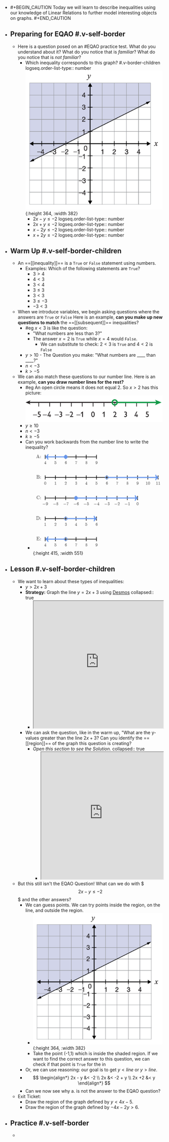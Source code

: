 - #+BEGIN_CAUTION
  Today we will learn to describe inequalities using our knowledge of Linear Relations to further model interesting objects on graphs.
  #+END_CAUTION
- ## Preparing for EQAO #.v-self-border
	- Here is a question posed on an #EQAO practice test. What do you understand about it? What do you notice that is *familiar*? What do you notice that is *not familiar*?
		- Which inequality corresponds to this graph? #.v-border-children 
		  logseq.order-list-type:: number
		  ![image.png](../assets/image_1748372403293_0.png){:height 364, :width 382}
			- $2x-y\leq-2$
			  logseq.order-list-type:: number
			- $2x+y\le-2$
			  logseq.order-list-type:: number
			- $x-2y\le-2$
			  logseq.order-list-type:: number
			- $x+2y\le-2$
			  logseq.order-list-type:: number
- ## Warm Up #.v-self-border-children
	- An ==[[inequality]]== is a `True` or `False` statement using numbers.
		- Examples: Which of the following statements are `True`?
			- $3>4$
			- $4<3$
			- $3<4$
			- $3\leq3$
			- $3<3$
			- $3\leq-3$
			- $-3<3$
	- When we introduce variables, we begin asking questions where the answers are `True` or `False` Here is an example, **can you make up new questions to match** the ==[[subsequent]]== inequalities?
		- #eg $x<3$ is like the question:
			- "What numbers are less than 3?"
			- The answer $x=2$ is `True` while $x=4$ would `False`.
				- We can substitute to check:  $2<3$ is `True` and $4<2$ is `False`
		- $y>10$ - The Question you make:  "What numbers are \_\_\_\_ than \_\_\_\_?"
		- $n<-3$
		- $k>-5$
	- We can also match these questions to our number line. Here is an example, **can you draw number lines for the rest?**
		- #eg An open circle means it does not equal 2. So $x>2$ has this picture:
		  ![image.png](../assets/image_1748373147068_0.png)
		- $y\geq10$
		- $n<-3$
		- $k\geq-5$
		- Can you work backwards from the number line to write the inequality?
			- ![image.png](../assets/image_1748374109210_0.png){:height 415, :width 551}
- ## Lesson #.v-self-border-children
	- We want to learn about these types of inequalities:
		- $y>2x+3$
		- **Strategy:** Graph the line $y=2x+3$ using [Desmos](https://desmos.com/calculator)
		  collapsed:: true
			- <iframe src = "https://www.desmos.com/calculator/4brddn7vio" style="height: 400px; width: 100%" ></iframe>
		- We can ask the question, like in the warm up, "What are the y-values greater than the line $2x+3$? Can you identify the ==[[region]]== of the graph this question is creating?
			- *Open this section to see the Solution.*
			  collapsed:: true
				- <iframe src = "https://www.desmos.com/calculator/f01d8fn3hi" style="height: 400px; width: 100%" ></iframe>
	- But this still isn't the EQAO Question! What can we do with $$$2x-y\leq-2$$$ and the other answers?
		- We can guess points. We can try points inside the region, on the line, and outside the region.
			- ![image.png](../assets/image_1748372403293_0.png){:height 364, :width 382}
			- Take the point (-1,1) which is inside the shaded region. If we want to find the correct answer to this question, we can check if that point is `True` for the in
		- Or, we can use reasoning:  our goal is to get $y<line$ or $y>line$.
		- $$ \begin{align*}
		  2x - y &< -2 \\
		  2x &< -2 + y \\
		  2x +2 &< y
		  \end{align*} $$
		- Can we now see why a. is not the answer to the EQAO question?
	- Exit Ticket:
		- Draw the region of the graph defined by $y<4x-5$.
		- Draw the region of the graph defined by $-4x-2y>6$.
- ## Practice #.v-self-border
	-